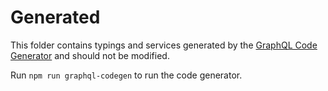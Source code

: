 # Generated

This folder contains typings and services generated by the [GraphQL Code Generator](https://github.com/dotansimha/graphql-code-generator) and should not be modified.

Run `npm run graphql-codegen` to run the code generator.